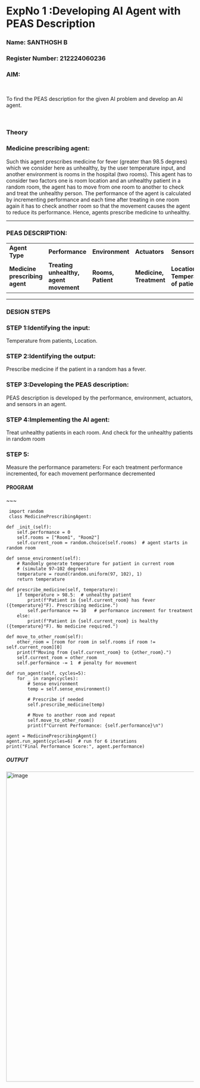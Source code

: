 <h1>ExpNo 1 :Developing AI Agent with PEAS Description</h1>
<h3>Name: SANTHOSH B </h3>
<h3>Register Number: 212224060236

<h3>AIM:</h3>
<br>
<p>To find the PEAS description for the given AI problem and develop an AI agent.</p>
<br>
<h3>Theory</h3>
<h3>Medicine prescribing agent:</h3>
<p>Such this agent prescribes medicine for fever (greater than 98.5 degrees) which we consider here as unhealthy, by the user temperature input, and another environment is rooms in the hospital (two rooms). This agent has to consider two factors one is room location and an unhealthy patient in a random room, the agent has to move from one room to another to check and treat the unhealthy person. The performance of the agent is calculated by incrementing performance and each time after treating in one room again it has to check another room so that the movement causes the agent to reduce its performance. Hence, agents prescribe medicine to unhealthy.</p>
<hr>
<h3>PEAS DESCRIPTION:</h3>
<table>
  <tr>
    <td><strong>Agent Type</strong></td>
    <td><strong>Performance</strong></td>
     <td><strong>Environment</strong></td>
    <td><strong>Actuators</strong></td>
    <td><strong>Sensors</strong></td>
  </tr>
    <tr>
    <td><strong>Medicine prescribing agent</strong></td>
    <td><strong>Treating unhealthy, agent movement</strong></td>
     <td><strong>Rooms, Patient</strong></td>
    <td><strong>Medicine, Treatment</strong></td>
    <td><strong>Location, Temperature of patient</strong></td>
  </tr>
</table>
<hr>
<H3>DESIGN STEPS</H3>
<h3>STEP 1:Identifying the input:</h3>
<p>Temperature from patients, Location.</p>
<h3>STEP 2:Identifying the output:</h3>
<p>Prescribe medicine if the patient in a random has a fever.</p>
<h3>STEP 3:Developing the PEAS description:</h3>
<p>PEAS description is developed by the performance, environment, actuators, and sensors in an agent.</p>
<h3>STEP 4:Implementing the AI agent:</h3>
<p>Treat unhealthy patients in each room. And check for the unhealthy patients in random room</p>
<h3>STEP 5:</h3>
<p>Measure the performance parameters: For each treatment performance incremented, for each movement performance decremented</p>
<H4>PROGRAM</H4>
~~~

     import random
     class MedicinePrescribingAgent:
   
    def _init_(self):
        self.performance = 0
        self.rooms = ["Room1", "Room2"]
        self.current_room = random.choice(self.rooms)  # agent starts in random room

    def sense_environment(self):
        # Randomly generate temperature for patient in current room
        # (simulate 97–102 degrees)
        temperature = round(random.uniform(97, 102), 1)
        return temperature

    def prescribe_medicine(self, temperature):
        if temperature > 98.5:  # unhealthy patient
            print(f"Patient in {self.current_room} has fever ({temperature}°F). Prescribing medicine.")
            self.performance += 10   # performance increment for treatment
        else:
            print(f"Patient in {self.current_room} is healthy ({temperature}°F). No medicine required.")

    def move_to_other_room(self):
        other_room = [room for room in self.rooms if room != self.current_room][0]
        print(f"Moving from {self.current_room} to {other_room}.")
        self.current_room = other_room
        self.performance -= 1  # penalty for movement

    def run_agent(self, cycles=5):
        for _ in range(cycles):
            # Sense environment
            temp = self.sense_environment()
            
            # Prescribe if needed
            self.prescribe_medicine(temp)
            
            # Move to another room and repeat
            self.move_to_other_room()
            print(f"Current Performance: {self.performance}\n")

    agent = MedicinePrescribingAgent()
    agent.run_agent(cycles=6)  # run for 6 iterations
    print("Final Performance Score:", agent.performance)

<h5>OUTPUT</h5>
<img width="670" height="831" alt="image" src="https://github.com/user-attachments/assets/a88fdf90-94be-4b56-887f-66632bf807ac" />
